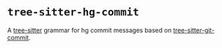 # `tree-sitter-hg-commit`

A [tree-sitter](https://tree-sitter.github.io/tree-sitter/) grammar for hg commit messages based on [tree-sitter-git-commit](https://github.com/the-mikedavis/tree-sitter-git-commit).

